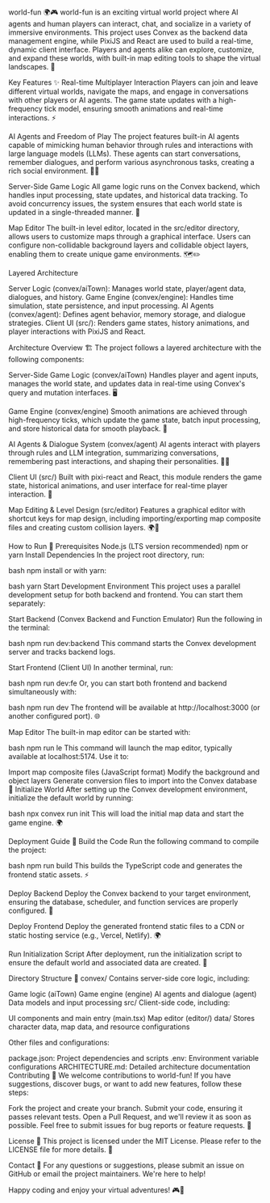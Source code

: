 world-fun 🌍🎮
world-fun is an exciting virtual world project where AI agents and human players can interact, chat, and socialize in a variety of immersive environments. This project uses Convex as the backend data management engine, while PixiJS and React are used to build a real-time, dynamic client interface. Players and agents alike can explore, customize, and expand these worlds, with built-in map editing tools to shape the virtual landscapes. 🌟

Key Features ✨
Real-time Multiplayer Interaction
Players can join and leave different virtual worlds, navigate the maps, and engage in conversations with other players or AI agents. The game state updates with a high-frequency tick model, ensuring smooth animations and real-time interactions. ⚡

AI Agents and Freedom of Play
The project features built-in AI agents capable of mimicking human behavior through rules and interactions with large language models (LLMs). These agents can start conversations, remember dialogues, and perform various asynchronous tasks, creating a rich social environment. 🤖💬

Server-Side Game Logic
All game logic runs on the Convex backend, which handles input processing, state updates, and historical data tracking. To avoid concurrency issues, the system ensures that each world state is updated in a single-threaded manner. 🔧

Map Editor
The built-in level editor, located in the src/editor directory, allows users to customize maps through a graphical interface. Users can configure non-collidable background layers and collidable object layers, enabling them to create unique game environments. 🗺️✏️

Layered Architecture

Server Logic (convex/aiTown): Manages world state, player/agent data, dialogues, and history.
Game Engine (convex/engine): Handles time simulation, state persistence, and input processing.
AI Agents (convex/agent): Defines agent behavior, memory storage, and dialogue strategies.
Client UI (src/): Renders game states, history animations, and player interactions with PixiJS and React.

Architecture Overview 🏗️
The project follows a layered architecture with the following components:

Server-Side Game Logic (convex/aiTown)
Handles player and agent inputs, manages the world state, and updates data in real-time using Convex's query and mutation interfaces. 🖥️

Game Engine (convex/engine)
Smooth animations are achieved through high-frequency ticks, which update the game state, batch input processing, and store historical data for smooth playback. 🔄

AI Agents & Dialogue System (convex/agent)
AI agents interact with players through rules and LLM integration, summarizing conversations, remembering past interactions, and shaping their personalities. 🤖💭

Client UI (src/)
Built with pixi-react and React, this module renders the game state, historical animations, and user interface for real-time player interaction. 🌈

Map Editing & Level Design (src/editor)
Features a graphical editor with shortcut keys for map design, including importing/exporting map composite files and creating custom collision layers. 🌍🎨

How to Run 🚀
Prerequisites
Node.js (LTS version recommended)
npm or yarn
Install Dependencies
In the project root directory, run:

bash
npm install
or with yarn:

bash
yarn
Start Development Environment
This project uses a parallel development setup for both backend and frontend. You can start them separately:

Start Backend (Convex Backend and Function Emulator)
Run the following in the terminal:

bash
npm run dev:backend
This command starts the Convex development server and tracks backend logs.

Start Frontend (Client UI)
In another terminal, run:

bash
npm run dev:fe
Or, you can start both frontend and backend simultaneously with:

bash
npm run dev
The frontend will be available at http://localhost:3000 (or another configured port). 🌐

Map Editor
The built-in map editor can be started with:

bash
npm run le
This command will launch the map editor, typically available at localhost:5174. Use it to:

Import map composite files (JavaScript format)
Modify the background and object layers
Generate conversion files to import into the Convex database 🌟
Initialize World
After setting up the Convex development environment, initialize the default world by running:

bash
npx convex run init
This will load the initial map data and start the game engine. 🌍

Deployment Guide 🚀
Build the Code
Run the following command to compile the project:

bash
npm run build
This builds the TypeScript code and generates the frontend static assets. ⚡

Deploy Backend
Deploy the Convex backend to your target environment, ensuring the database, scheduler, and function services are properly configured. 🔧

Deploy Frontend
Deploy the generated frontend static files to a CDN or static hosting service (e.g., Vercel, Netlify). 🌍

Run Initialization Script
After deployment, run the initialization script to ensure the default world and associated data are created. 🚀

Directory Structure 📁
convex/
Contains server-side core logic, including:

Game logic (aiTown)
Game engine (engine)
AI agents and dialogue (agent)
Data models and input processing
src/
Client-side code, including:

UI components and main entry (main.tsx)
Map editor (editor/)
data/
Stores character data, map data, and resource configurations

Other files and configurations:

package.json: Project dependencies and scripts
.env: Environment variable configurations
ARCHITECTURE.md: Detailed architecture documentation
Contributing 🎉
We welcome contributions to world-fun! If you have suggestions, discover bugs, or want to add new features, follow these steps:

Fork the project and create your branch.
Submit your code, ensuring it passes relevant tests.
Open a Pull Request, and we'll review it as soon as possible.
Feel free to submit issues for bug reports or feature requests. 💬

License 📝
This project is licensed under the MIT License. Please refer to the LICENSE file for more details. 📃

Contact 💌
For any questions or suggestions, please submit an issue on GitHub or email the project maintainers. We're here to help!

Happy coding and enjoy your virtual adventures! 🎮🌟